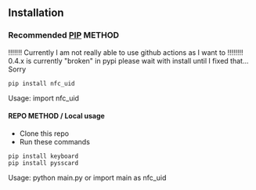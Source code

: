 ## Installation

### Recommended <a href="https://pypi.org/project/nfc-uid/">PIP</a> METHOD
!!!!!!! Currently I am not really able to use github actions as I want to !!!!!!!!
0.4.x is currently "broken" in pypi please wait with install until I fixed that... Sorry

```
pip install nfc_uid
```
Usage: import nfc_uid

#### REPO METHOD / Local usage
- Clone this repo
- Run these commands
```
pip install keyboard
pip install pysscard
```

Usage: python main.py or import main as nfc_uid
